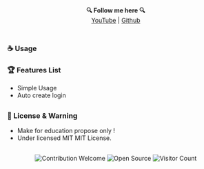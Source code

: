 <p align='center'>
  <b>🔍 Follow me here 🔍</b><br>  
  <a href="https://www.youtube.com/channel/UCilF5SGSt71IqTDpGSww6Zg">YouTube</a> |
  <a href="https://github.com/K0pyPaste">Github</a><br><br>
</p>

##  


### ☕ Usage  

### 🏆 Features List

- Simple Usage
- Auto create login

##   

### 📜 License & Warning
- Make for education propose only !
- Under licensed MIT MIT License.

##  

<p align="center">
  <img src="https://img.shields.io/badge/contributions-welcome-brightgreen.svg?style=flat" alt="Contribution Welcome">
  <img src="https://badges.frapsoft.com/os/v3/open-source.svg?v=103" alt="Open Source">
  <img src="https://visitor-badge.laobi.icu/badge?page_id=K0pyPaste.Simple-Login-System" alt="Visitor Count">
</p>
